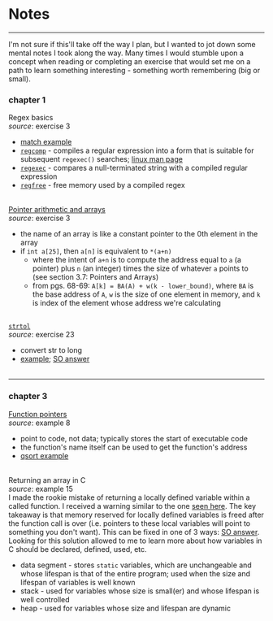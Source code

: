 # Notes
<hr>
I'm not sure if this'll take off the way I plan, but I wanted to jot down some mental notes I took along the way. Many times I would stumble upon a concept when reading or completing an exercise that would set me on a path to learn something interesting - something worth remembering (big or small).

### chapter 1

Regex basics<br>
_source_: exercise 3<br>
* [match example](https://www.quora.com/How-do-I-use-regular-expressions-in-the-C-programming-language)<br>
* [`regcomp`](http://pubs.opengroup.org/onlinepubs/7908799/xsh/regcomp.html) - compiles a regular expression into a form that is suitable for subsequent `regexec()` searches; [linux man page](https://linux.die.net/man/3/regcomp)<br>
* [`regexec`](https://www.mkssoftware.com/docs/man3/regexec.3.asp) - compares a null-terminated string with a compiled regular expression<br>
* [`regfree`](https://www.gnu.org/software/libc/manual/html_node/Regexp-Cleanup.html) - free memory used by a compiled regex<br><br>

[Pointer arithmetic and arrays](http://www.cs.yale.edu/homes/aspnes/pinewiki/C(2f)Pointers.html)<br>
_source_: exercise 3<br>
* the name of an array is like a constant pointer to the 0th element in the array<br>
* if `int a[25]`, then `a[n]` is equivalent to `*(a+n)`<br>
    * where the intent of `a+n` is to compute the address equal to `a` (a pointer) plus `n` (an integer) times the size of whatever `a` points to (see section 3.7: Pointers and Arrays)
    * from pgs. 68-69: `A[k] = BA(A) + w(k - lower_bound)`, where `BA` is the base address of `A`, `w` is the size of one element in memory, and `k` is index of the element whose address we're calculating<br><br>

[`strtol`](https://en.cppreference.com/w/c/string/byte/strtol)<br>
_source_: exercise 23<br>
* convert str to long
* [example](https://www.tutorialspoint.com/c_standard_library/c_function_strtol.htm); [SO answer](https://stackoverflow.com/a/7021750)<br><br>

<hr>

### chapter 3

[Function pointers](https://www.geeksforgeeks.org/function-pointer-in-c/)<br>
_source_: example 8<br>
* point to code, not data; typically stores the start of executable code<br>
* the function's name itself can be used to get the function's address
* [qsort example](https://www.geeksforgeeks.org/comparator-function-of-qsort-in-c/)<br><br>

Returning an array in C<br>
_source_: example 15<br>
I made the rookie mistake of returning a locally defined variable within a called function. I received a warning similar to the one [seen here](https://www.geeksforgeeks.org/return-local-array-c-function/). The key takeaway is that memory reserved for locally defined variables is freed after the function call is over (i.e. pointers to these local variables will point to something you don't want). This can be fixed in one of 3 ways: [SO answer](https://stackoverflow.com/a/18041130). Looking for this solution allowed to me to learn more about how variables in C should be declared, defined, used, etc.
* data segment - stores `static` variables, which are unchangeable and whose lifespan is that of the entire program; used when the size and lifespan of variables is well known
* stack - used for variables whose size is small(er) and whose lifespan is well controlled
* heap - used for variables whose size and lifespan are dynamic
